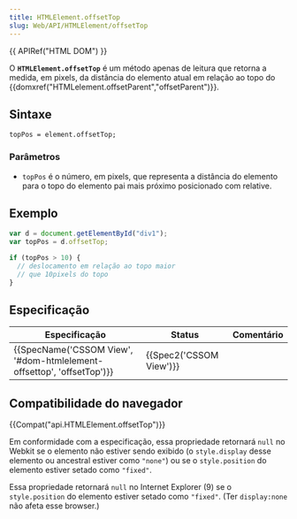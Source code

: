 ```yaml
---
title: HTMLElement.offsetTop
slug: Web/API/HTMLElement/offsetTop
---
```


{{ APIRef("HTML DOM") }}

O **`HTMLElement.offsetTop`** é um método apenas de leitura que retorna a medida, em pixels, da distância do elemento atual em relação ao topo do {{domxref("HTMLelement.offsetParent","offsetParent")}}.

## Sintaxe

```
topPos = element.offsetTop;
```

### Parâmetros

- `topPos` é o número, em pixels, que representa a distância do elemento para o topo do elemento pai mais próximo posicionado com relative.

## Exemplo

```js
var d = document.getElementById("div1");
var topPos = d.offsetTop;

if (topPos > 10) {
  // deslocamento em relação ao topo maior
  // que 10pixels do topo
}
```

## Especificação

| Especificação                                                                                | Status                           | Comentário |
| -------------------------------------------------------------------------------------------- | -------------------------------- | ---------- |
| {{SpecName('CSSOM View', '#dom-htmlelement-offsettop', 'offsetTop')}} | {{Spec2('CSSOM View')}} |            |

## Compatibilidade do navegador

{{Compat("api.HTMLElement.offsetTop")}}

Em conformidade com a especificação, essa propriedade retornará `null` no Webkit se o elemento não estiver sendo exibido (o `style.display` desse elemento ou ancestral estiver como `"none"`) ou se o `style.position` do elemento estiver setado como `"fixed"`.

Essa propriedade retornará `null` no Internet Explorer (9) se o `style.position` do elemento estiver setado como `"fixed"`. (Ter `display:none` não afeta esse browser.)
